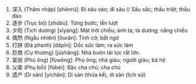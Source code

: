 1. 深入 (Thâm nhập) [shēnrù]: Đi sâu vào; đi sâu // Sâu sắc; thấu triệt; thấu đáo
2. 逐步 (Trục bộ) [zhúbù]: Từng bước; lần lượt
3. 夕阳 (Tịch dương) [xīyáng]: Mặt trời chiều; ánh tà; tà dương; nắng chiều
4. 偶然 (Ngẫu nhiên) [ǒurán]: Tình cờ; bất ngờ
5. 打拼 (Đả phanh) [dǎpīn]: Dốc sức làm; ra sức làm
6. 巨商 (Cự thương) [jùshāng]: Nhà buôn tài lực rất lớn.
7. 富翁 (Phú ông) [fùwēng]: Phú ông; nhà giàu; người giàu; bá hộ
8. 父辈 (Phụ bối) [fùbèi]: Bậc cha chú; cha chú
9. 遗产 (Di sản) [yíchǎn]: Di sản (thừa kế), di sản (lịch sử)
